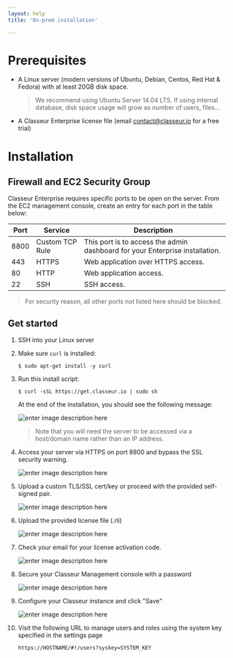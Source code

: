 ```yaml
---
layout: help
title: 'On-prem installation'

---
```


# Prerequisites


- A Linux server (modern versions of Ubuntu, Debian, Centos, Red Hat & Fedora) with at least 20GB disk space.

	> We recommend using Ubuntu Server 14.04 LTS.
	> If using internal database, disk space usage will grow as number of users, files...
	
- A Classeur Enterprise license file (email <contact@classeur.io> for a free trial)



# Installation


## Firewall and EC2 Security Group

Classeur Enterprise requires specific ports to be open on the server. From the EC2 management console, create an entry for each port in the table below:

Port | Service | Description
---- | ------- | ---
8800 | Custom TCP Rule | This port is to access the admin dashboard for your Enterprise installation.
443 | HTTPS | Web application over HTTPS access.
80 | HTTP | Web application access.
22 | SSH | SSH access.

> For security reason, all other ports not listed here should be blocked.

## Get started

1. SSH into your Linux server

2. Make sure `curl` is installed:

	```
	$ sudo apt-get install -y curl
	```

3. Run this install script:

	```
	$ curl -sSL https://get.classeur.io | sudo sh
	```

	At the end of the installation, you should see the following message:

	![enter image description here](https://i.imgur.com/OlRCH6d.png)

	> Note that you will need the server to be accessed via a host/domain name rather than an IP address.

4. Access your server via HTTPS on port 8800 and bypass the SSL security warning.

	![enter image description here](https://i.imgur.com/XLvt2j4.png)

5. Upload a custom TLS/SSL cert/key or proceed with the provided self-signed pair.

	![enter image description here](https://i.imgur.com/QsjMomW.png)

6. Upload the provided license file (.rli)

	![enter image description here](https://i.imgur.com/0QGLicj.png)

7. Check your email for your license activation code.

	![enter image description here](https://i.imgur.com/FBgMckL.png)

8. Secure your Classeur Management console with a password

	![enter image description here](https://i.imgur.com/Ld90tiE.png)

9. Configure your Classeur instance and click "Save"

	![enter image description here](https://i.imgur.com/D7XetVw.png)

10. Visit the following URL to manage users and roles using the system key specified in the settings page

	```
	https://HOSTNAME/#!/users?syskey=SYSTEM_KEY
	``` 

